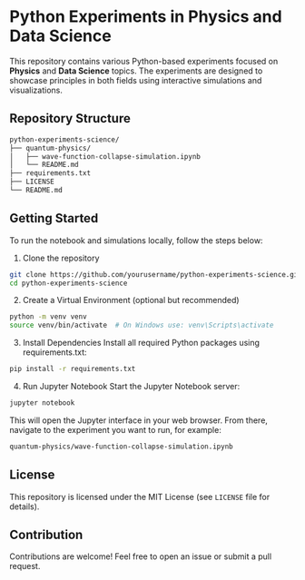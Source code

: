 # Python Experiments in Physics and Data Science

This repository contains various Python-based experiments focused on **Physics** and **Data Science** topics. The experiments are designed to showcase principles in both fields using interactive simulations and visualizations.

## Repository Structure

```bash
python-experiments-science/
├── quantum-physics/
│   ├── wave-function-collapse-simulation.ipynb
│   └── README.md
├── requirements.txt
├── LICENSE
└── README.md
```
## Getting Started

To run the notebook and simulations locally, follow the steps below:

1. Clone the repository
```bash
git clone https://github.com/yourusername/python-experiments-science.git
cd python-experiments-science
```

2. Create a Virtual Environment (optional but recommended)
```bash
python -m venv venv
source venv/bin/activate  # On Windows use: venv\Scripts\activate
```

3. Install Dependencies
Install all required Python packages using requirements.txt:
```bash
pip install -r requirements.txt
```

4. Run Jupyter Notebook
Start the Jupyter Notebook server:
```bash
jupyter notebook
```

This will open the Jupyter interface in your web browser. From there, navigate to the experiment you want to run, for example:
```bash
quantum-physics/wave-function-collapse-simulation.ipynb
```

## License

This repository is licensed under the MIT License (see `LICENSE` file for details).

## Contribution

Contributions are welcome! Feel free to open an issue or submit a pull request.
